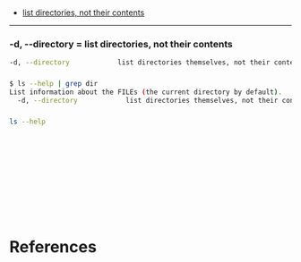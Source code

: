 # 

- [list directories, not their contents](#d---directory--list-directories-not-their-contents)

-------------------------------------------

### -d, --directory = list directories, not their contents
```sh
-d, --directory            list directories themselves, not their contents
```

### 
```sh
$ ls --help | grep dir
List information about the FILEs (the current directory by default).
  -d, --directory            list directories themselves, not their contents
```

### 
```sh
ls --help
```

### 
```sh

```

### 
```sh

```

### 
```sh

```

### 
```sh

```

### 
```sh

```

### 
```sh

```

### 
```sh

```

# References

